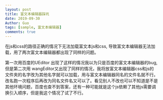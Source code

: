 ```yaml
---
layout: post
title: 富文本编辑器踩坑
date: 2019-09-30
Author: Guo
tags: [sample, 富文本编辑器]
comments: true
---
```

在js和css的路径正确的情况下无法加载富文本js和css, 导致富文本编辑器无法加载，用了两次富文本编辑器都出现了同样的问题。

<!-- more -->

第一次用百度的UEditor 出现了这样的情况我以为只是百度的富文本编辑器的bug,但是第二次用 wangEditor又出现了同样的情况，我将放富文本编辑器css和js的文件夹的名字改为其他名字就可以加载，用与富文本编辑器同名的文件名就不行。改名跑一次程序后再改为同名文件名又可以了。看见别人不改也可以不知道是不是其他环境问题，百度也查不到答案，还有一种可能就是这个js依赖了其他js需要调换引入顺序，但是我这个情况了试了不行。

## 
